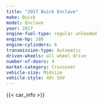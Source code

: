 ```yaml
---
title: "2017 Buick Enclave"
make: Buick
model: Enclave
year: 2017
engine-fuel-type: regular unleaded
engine-hp: 288
engine-cylinders: 6
transmission-type: Automatic
driven-wheels: all wheel drive
number-of-doors: 4
market-category: Crossover
vehicle-size: Midsize
vehicle-style: 4dr SUV
---
```


{{< car_info >}}
